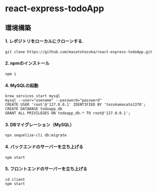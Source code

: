 # react-express-todoApp

## 環境構築
#### 1. レポジトリをローカルにクローンする.
```
git clone https://github.com/masatotezuka/react-express-todoApp.git
```

#### 2. npmのインストール
```
npm i
```

#### 4. MySQLの起動
```
brew services start mysql
mysql --user="usename" --password="password"
CREATE USER 'root'@'127.0.0.1' IDENTIFIED BY 'tezukamasato1370';
CREATE DATABASE todoapp_db
GRANT ALL PRIVILEGES ON todoapp_db.* TO root@'127.0.0.1';
```

#### 3. DBマイグレーション（MySQL）
```
npx sequelize-cli db:migrate
```

#### 4. バックエンドのサーバーを立ち上げる
```
npm start
```

#### 5. フロントエンドのサーバーを立ち上げる
```
cd client
npm start
```

